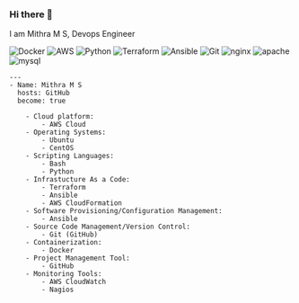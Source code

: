 ### Hi there 👋

I am Mithra M S,   Devops Engineer


<div id="badges">
<img src="https://img.shields.io/badge/Docker-green?style=for-the-badge&logo=Docker&logoColor=Green" alt="Docker"/>
<img src="https://img.shields.io/badge/AWS-blue?style=for-the-badge&logo=AWS&logoColor=Red" alt="AWS"/>
<img src="https://img.shields.io/badge/Python-red?style=for-the-badge&logo=Python&logoColor=red" alt="Python"/>
<img src="https://img.shields.io/badge/Terraform-black?style=for-the-badge&logo=Terraform&logoColor=black" alt="Terraform"/>
<img src="https://img.shields.io/badge/Ansible-yellow?style=for-the-badge&logo=Ansible&logoColor=yellow" alt="Ansible"/>
<img src="https://img.shields.io/badge/Git-orange?style=for-the-badge&logo=Git&logoColor=orange" alt="Git"/>
<img src="https://img.shields.io/badge/nginx-brightgreen?style=for-the-badge&logo=nginx&logoColor=brightgreen" alt="nginx"/>
<img src="https://img.shields.io/badge/apache-lightgrey?style=for-the-badge&logo=apache&logoColor=blue" alt="apache"/>
<img src="https://img.shields.io/badge/mysql-yellogreen?style=for-the-badge&logo=mysql&logoColor=yellogreen" alt="mysql"/>
</div>

```
---
- Name: Mithra M S
  hosts: GitHub
  become: true
  
    - Cloud platform:
        - AWS Cloud
    - Operating Systems:
        - Ubuntu 
        - CentOS 
    - Scripting Languages:
        - Bash
        - Python    
    - Infrastucture As a Code:
        - Terraform
        - Ansible
        - AWS CloudFormation
    - Software Provisioning/Configuration Management:
        - Ansible
    - Source Code Management/Version Control:
        - Git (GitHub)
    - Containerization:
        - Docker
    - Project Management Tool:
        - GitHub
    - Monitoring Tools:
        - AWS CloudWatch
        - Nagios
   ```
    
